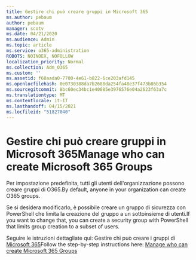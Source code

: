 ```yaml
---
title: Gestire chi può creare gruppi in Microsoft 365
ms.author: pebaum
author: pebaum
manager: scotv
ms.date: 04/21/2020
ms.audience: Admin
ms.topic: article
ms.service: o365-administration
ROBOTS: NOINDEX, NOFOLLOW
localization_priority: Normal
ms.collection: Adm_O365
ms.custom: ''
ms.assetid: f68aada0-7700-4e61-b822-6ce203afd145
ms.openlocfilehash: 0e0730388da7b2688da254fa48e37f473b86b354
ms.sourcegitcommit: 8bc60ec34bc1e40685e3976576e04a2623f63a7c
ms.translationtype: MT
ms.contentlocale: it-IT
ms.lasthandoff: 04/15/2021
ms.locfileid: "51827040"
---
```

# <a name="manage-who-can-create-microsoft-365-groups"></a><span data-ttu-id="de0d7-102">Gestire chi può creare gruppi in Microsoft 365</span><span class="sxs-lookup"><span data-stu-id="de0d7-102">Manage who can create Microsoft 365 Groups</span></span>

<span data-ttu-id="de0d7-103">Per impostazione predefinita, tutti gli utenti dell'organizzazione possono creare gruppi di O365.</span><span class="sxs-lookup"><span data-stu-id="de0d7-103">By default, anyone in your organization can create O365 groups.</span></span>
  
<span data-ttu-id="de0d7-104">Se si desidera modificarlo, è possibile creare un gruppo di sicurezza con PowerShell che limita la creazione del gruppo a un sottoinsieme di utenti.</span><span class="sxs-lookup"><span data-stu-id="de0d7-104">If you want to change that, you can create a security group with PowerShell that limits group creation to a subset of users.</span></span>
  
<span data-ttu-id="de0d7-105">Seguire le istruzioni dettagliate qui: Gestire chi può creare i gruppi di [Microsoft 365](https://docs.microsoft.com/microsoft-365/admin/create-groups/manage-creation-of-groups)</span><span class="sxs-lookup"><span data-stu-id="de0d7-105">Follow the step-by-step instructions here: [Manage who can create Microsoft 365 Groups](https://docs.microsoft.com/microsoft-365/admin/create-groups/manage-creation-of-groups)</span></span>
  


